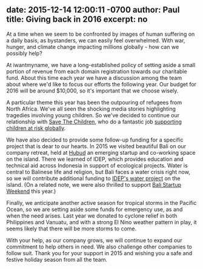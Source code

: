 date: 2015-12-14 12:00:11 -0700
author: Paul
title: Giving back in 2016
excerpt: no
----

At a time when we seem to be confronted by images of human suffering on a daily basis, as bystanders, we can easily feel overwhelmed. With war, hunger, and climate change impacting millions globally - how can we possibly help?

At iwantmyname, we have a long-established policy of setting aside a small portion of revenue from each domain registration towards our charitable fund. About this time each year we have a discussion among the team about where we'd like to focus our efforts the following year. Our budget for 2016 will be around $10,000, so it's important that we choose wisely.

A particular theme this year has been the outpouring of refugees from North Africa. We've all seen the shocking media stories highlighting tragedies involving young children. So we've decided to continue our relationship with [Save The Children](https://www.savethechildren.net/), who do a fantastic job [supporting children at risk globally](http://www.theguardian.com/world/ng-interactive/2015/dec/04/zaataris-children-life-in-a-refugee-camp-my-own-account-in-pictures). 

We have also decided to provide some follow-up funding for a specific project that is dear to our hearts. In 2015 we visited beautiful Bali on our company retreat, held at [Hubud](http://www.hubud.org/) an emerging startup and co-working space on the island. There we learned of IDEP, which provides education and technical aid across Indonesia in support of ecological projects. Water is central to Balinese life and religion, but Bali faces a water crisis right now, so we will contribute additional funding to [IDEP's water project](http://idepfoundation.org/bwp) on the island. (On a related note, we were also thrilled to support [Bali Startup Weekend](http://e27.co/mental-health-app-design-day-wins-startup-weekend-bali-20151123/) this year.)

Finally, we anticipate another active season for tropical storms in the Pacific Ocean, so we are setting aside some funds for emergency use, as and when the need arises. Last year we donated to cyclone relief in both Philippines and Vanuatu, and with a strong El Nino weather pattern in play, it seems likely that there will be more storms to come. 

With your help, as our company grows, we will continue to expand our commitment to help others in need. We also challenge other companies to follow suit. Thank you for your support in 2015 and wishing you a safe and festive holiday season from all the team.